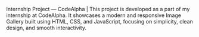 Internship Project — CodeAlpha | This project is developed as a part of my internship at CodeAlpha. It showcases a modern and responsive Image Gallery built using HTML, CSS, and JavaScript, focusing on simplicity, clean design, and smooth interactivity.
